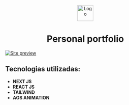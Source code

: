 <p align="center">
  <img src="/src/app/favicon.ico" width="50" alt="Logo" />
</p>
<h1 align="center">Personal portfolio</h1>

[![Site preview](https://github.com/user-attachments/assets/7c06511d-6486-40b4-b89d-0451681f68fb)](https://calvinsoares.vercel.app/)


## Tecnologias utilizadas: 

* **NEXT JS**
* **REACT JS**
* **TAILWIND**
* **AOS ANIMATION**

